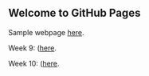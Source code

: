 ## Welcome to GitHub Pages

Sample webpage [here](https://jsbac1git.github.io/FIT3179/).

Week 9: ([here](http://jsbac1git.github.io/FIT3179/Week9/).

Week 10: ([here](http://jsbac1git.github.io/FIT3179/Week10/).
